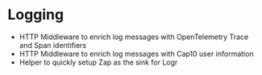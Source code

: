 # Logging

* HTTP Middleware to enrich log messages with OpenTelemetry Trace and Span identifiers
* HTTP Middleware to enrich log messages with Cap10 user information
* Helper to quickly setup Zap as the sink for Logr
